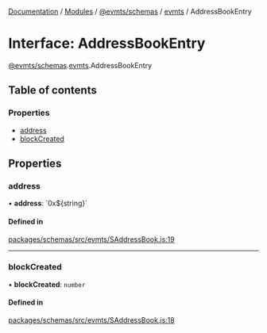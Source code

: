 [Documentation](../README.md) / [Modules](../modules.md) / [@evmts/schemas](../modules/evmts_schemas.md) / [evmts](../modules/evmts_schemas.evmts.md) / AddressBookEntry

# Interface: AddressBookEntry

[@evmts/schemas](../modules/evmts_schemas.md).[evmts](../modules/evmts_schemas.evmts.md).AddressBookEntry

## Table of contents

### Properties

- [address](evmts_schemas.evmts.AddressBookEntry.md#address)
- [blockCreated](evmts_schemas.evmts.AddressBookEntry.md#blockcreated)

## Properties

### address

• **address**: \`0x$\{string}\`

#### Defined in

[packages/schemas/src/evmts/SAddressBook.js:19](https://github.com/evmts/evmts-monorepo/blob/main/packages/schemas/src/evmts/SAddressBook.js#L19)

___

### blockCreated

• **blockCreated**: `number`

#### Defined in

[packages/schemas/src/evmts/SAddressBook.js:18](https://github.com/evmts/evmts-monorepo/blob/main/packages/schemas/src/evmts/SAddressBook.js#L18)
